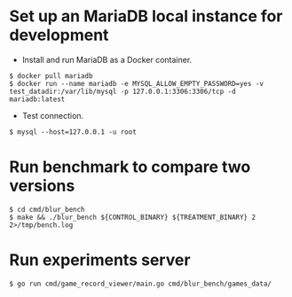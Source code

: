 Set up an MariaDB local instance for development
====
* Install and run MariaDB as a Docker container.
```
$ docker pull mariadb
$ docker run --name mariadb -e MYSQL_ALLOW_EMPTY_PASSWORD=yes -v test_datadir:/var/lib/mysql -p 127.0.0.1:3306:3306/tcp -d mariadb:latest
```

* Test connection.
```
$ mysql --host=127.0.0.1 -u root
```

Run benchmark to compare two versions
====
```
$ cd cmd/blur_bench
$ make && ./blur_bench ${CONTROL_BINARY} ${TREATMENT_BINARY} 2 2>/tmp/bench.log
```

Run experiments server
====
```
$ go run cmd/game_record_viewer/main.go cmd/blur_bench/games_data/
```
